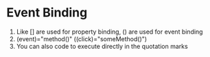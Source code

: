 # Event Binding
01. Like [] are used for property binding, () are used for event binding
02. (event)="method()" ((click)="someMethod()")
03. You can also code to execute directly in the quotation marks